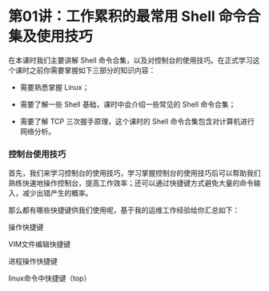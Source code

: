 # 第01讲：工作累积的最常用 Shell 命令合集及使用技巧

在本课时我们主要讲解 Shell 命令合集，以及对控制台的使用技巧。在正式学习这个课时之前你需要掌握如下三部分的知识内容：

* 需要熟悉掌握 Linux；

* 需要了解一些 Shell 基础，课时中会介绍一些常见的 Shell 命令合集；

* 需要了解 TCP 三次握手原理，这个课时的 Shell 命令合集包含对计算机进行网络分析。

### 控制台使用技巧

首先，我们来学习控制台的使用技巧，学习掌握控制台的使用技巧后可以帮助我们熟练快速地操作控制台，提高工作效率；还可以通过快捷键方式避免大量的命令输入，减少出错产生的概率。

那么都有哪些快捷键供我们使用呢，基于我的运维工作经验给你汇总如下：

操作快捷键

VIM文件编辑快捷键

进程操作快捷键

linux命令中快捷键（top）